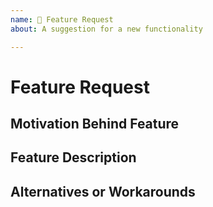 ```yaml
---
name: 🚀 Feature Request
about: A suggestion for a new functionality

---
```


# Feature Request

## Motivation Behind Feature
<!-- Why should this feature be implemented? What problem does it solve? -->



## Feature Description
<!-- 
Describe your feature request in detail
Please provide any code examples or screenshots of what this feature would look like
Are there any drawbacks? Will this break anything for existing users? 
-->



## Alternatives or Workarounds
<!-- 
Describe alternatives or workarounds you are currently using 
Are there ways to do this with existing functionality?
-->


